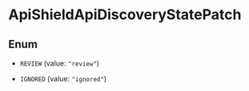 

# ApiShieldApiDiscoveryStatePatch

## Enum


* `REVIEW` (value: `"review"`)

* `IGNORED` (value: `"ignored"`)



